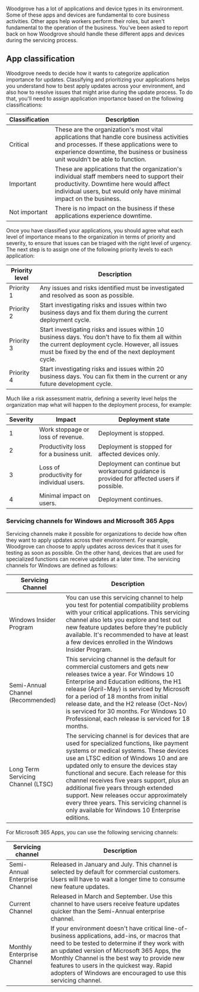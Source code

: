 Woodgrove has a lot of applications and device types in its environment. Some of these apps and devices are fundamental to core business activities. Other apps help workers perform their roles, but aren't fundamental to the operation of the business. You've been asked to report back on how Woodgrove should handle these different apps and devices during the servicing process.

## App classification

Woodgrove needs to decide how it wants to categorize application importance for updates. Classifying and prioritizing your applications helps you understand how to best apply updates across your environment, and also how to resolve issues that might arise during the update process.  To do that, you'll need to assign application importance based on the following classifications:

|Classification|Description  |
|---------|---------|
|Critical|These are the organization's most vital applications that handle core business activities and processes. If these applications were to experience downtime, the business or business unit wouldn't be able to function.|
|Important|These are applications that the organization's individual staff members need to support their productivity. Downtime here would affect individual users, but would only have minimal impact on the business.|
|Not important|There is no impact on the business if these applications experience downtime. |

Once you have classified your applications, you should agree what each level of importance means to the organization in terms of priority and severity, to ensure that issues can be triaged with the right level of urgency. The next step is to assign one of the following priority levels to each application:

|Priority level  |Description  |
|---------|---------|
|Priority 1|Any issues and risks identified must be investigated and resolved as soon as possible.|
|Priority 2|Start investigating risks and issues within two business days and fix them during the current deployment cycle.|
|Priority 3|Start investigating risks and issues within 10 business days. You don't have to fix them all within the current deployment cycle. However, all issues must be fixed by the end of the next deployment cycle.|
|Priority 4|Start investigating risks and issues within 20 business days. You can fix them in the current or any future development cycle.|

Much like a risk assessment matrix, defining a severity level helps the organization map what will happen to the deployment process, for example:

|Severity  |Impact  |Deployment state  |
|---------|---------|---------|
|1| Work stoppage  or loss of revenue.        |Deployment is stopped.|
|2|Productivity loss for a business unit.|Deployment is stopped for affected devices only. |
|3|Loss of productivity for individual users.|Deployment can continue but workaround guidance is provided for affected users if possible.|
|4|Minimal impact on users.|Deployment continues.|

### Servicing channels for Windows and Microsoft 365 Apps

Servicing channels make it possible for organizations to decide how often they want to apply updates across their environment. For example, Woodgrove can choose to apply updates across devices that it uses for testing as soon as possible. On the other hand, devices that are used for specialized functions can receive updates at a later time.
The servicing channels for Windows are defined as follows:

|Servicing Channel  |Description  |
|---------|---------|
|Windows Insider Program     |You can use this servicing channel to help you test for potential compatibility problems with your critical applications. This servicing channel also lets you explore and test out new feature updates before they're publicly available. It's recommended to have at least a few devices enrolled in the Windows Insider Program.|
|Semi-Annual Channel (Recommended)|This servicing channel is the default for commercial customers and gets new releases twice a year. For Windows 10 Enterprise and Education editions, the H1 release (April-May) is serviced by Microsoft for a period of 18 months from initial release date, and the H2 release (Oct-Nov) is serviced for 30 months. For Windows 10 Professional, each release is serviced for 18 months.|
|Long Term Servicing Channel (LTSC)|The servicing channel is for devices that are used for specialized functions, like payment systems or medical systems. These devices use an LTSC edition of Windows 10 and are updated only to ensure the devices stay functional and secure. Each release for this channel receives five years support, plus an additional five years through extended support. New releases occur approximately every three years. This servicing channel is only available for Windows 10 Enterprise editions.|

For Microsoft 365 Apps, you can use the following servicing channels:

|Servicing channel  |Description  |
|---------|---------|
|Semi-Annual Enterprise Channel     |Released in January and July. This channel is selected by default for commercial customers. Users will have to wait a longer time to consume new feature updates.|
|Current Channel     |Released in March and September. Use this channel to have users receive feature updates quicker than the Semi-Annual enterprise channel.|
|Monthly Enterprise Channel|If your environment doesn't have critical line-of-business applications, add-ins, or macros that need to be tested to determine if they work with an updated version of Microsoft 365 Apps, the Monthly Channel is the best way to provide new features to users in the quickest way. Rapid adopters of Windows are encouraged to use this servicing channel.|
